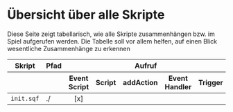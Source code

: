 # Übersicht über alle Skripte
Diese Seite zeigt tabellarisch, wie alle Skripte zusammenhängen bzw. im Spiel aufgerufen werden. Die Tabelle soll vor allem helfen, auf einen Blick wesentliche Zusammenhänge zu erkennen

<table>
  <thead>
    <tr>
      <th> Skript </th>
      <th> Pfad </th>
      <th colspan="5"> Aufruf </th>
    </tr>
    <tr>
      <th></th>
      <th></th>
      <th>Event Script</th>
      <th>Script</th>
      <th>addAction</th>
      <th>Event Handler</th>
      <th>Trigger</th>
    </tr>
  </thead>
  <tbody>
    <tr>
      <td><code>init.sqf</code></td>      
      <td>./</td>
      <td style="text-align: center;">[x]</td>
      <td></td>
      <td></td>
      <td></td>
      <td></td>
    </tr>  
  </tbody>
</table>
     
      
    
    
